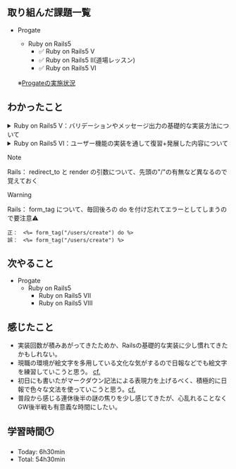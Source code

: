 ## 取り組んだ課題一覧
- Progate
  - Ruby on Rails5
    - ✅ Ruby on Rails5 V
    - ✅ Ruby on Rails5 II(道場レッスン)
    - ✅ Ruby on Rails5 VI 

  ※[Progateの実施状況](https://github.com/i-yktr/work/blob/main/01_Progate/plan.md)

## わかったこと
<details>
<summary>Ruby on Rails5 V：バリデーションやメッセージ出力の基礎的な実装方法について</summary>

  - 空のバリデーション
    ```ruby
    class Post < ApplicationRecord
      validates :content, {presence: true}
      # content： 検証するカラム名
      # {presence：true}： 空の投稿を防ぐバリデーション (検証内容)
      #
      # - 試しに上記の制限をしたうえで、ブラウザでなくrails consoleから
      #   「contentがnil」「contentが""」をinsertするケースを実施したが、
      #   rollbackされてinsertできなかった。
      #
      # - バリデーションは画面入力でなく、Modelに対して行う?
    end
    ```
  - 文字数制限のバリデーション
    ```ruby
    class Post < ApplicationRecord
      validates:content, {length: {maximum: 140}}
      # {length: {maximum: 140}}： 最大文字数を140に設定
    end
    ```
  - バリデーションの複数指定
    ```ruby
    class Post < AplicationRecord
      validates :content, {presence: true, length: {...}}
      # カンマ区切りで複数指定可能
    end
    ```
  - saveメソッドの戻り値
    ```ruby
    # 保存失敗時はfalseを返却
    post = Post.new(content: "")
    post.save

    # 保存成功時はtrueを返却
    post = Post.new(content: "たまには復習もしようかな")
    post.save
    ```
  - アクションを経由せずにビューを表示する方法
    ```ruby
    def update
      # redirect_to("/posts/#{@post.id}/edit") ← renderメソッドに修正する前
      render("posts/edit")
    
      # render("フォルダ名/ファイル名")で指定
      # renderメソッドを用いると、
      # 1)アクション → 2)URL → 3)ルーティング → 4)アクション → 5)ビュー ではなく
      # 1)アクション → 5)ビュー になる。
      # ※ 5)ビューの中では1)アクションのインスタンス変数を参照可能
    end
    ```
    [cf.](https://qiita.com/morikuma709/items/e9146465df2d8a094d78) renderとredirect_toの違い
  - エラーメッセージ
    ```ruby
    # saveメソッドでバリデーションエラーとなると、
    # Railsでは自動的にエラーメッセージが生成される
    
    post = Post.new(content: "")
    puts post.errors.full_messages
    # [] が出力

    post.sava
    # 保存失敗(false返却のケース)

    puts post.errors.full_messages
    # ["Contentを入力してください"] を出力
    ```
  - フラッシュ：ページ上に一度だけ表示されるメッセージを**フラッシュ**という
  - 変数flash
    ```ruby
    # 変数flashはフラッシュを表示するために用意された特別な変数
    # 変数flashの値は一度表示された後に自動で削除されるようになっている
    def update
      # 処理
      flash[:notice] = "表示したい文字列"
    end
    ```
    ```erb
    <!-- flashメッセージがあるときのみ表示 -->
    <!-- flashは共通部(application.html.erb)で定義するのがよい -->
    <% if flash[:notice] %>
      <%= flash[:notice] %>
    <% end %>
    ```
</details>

<details>
<summary>Ruby on Rails5 VI：ユーザー機能の実装を通して復習+発展した内容について</summary>

  - モデルとテーブル作成
    ```
    モデルとテーブル作成 ※カラムは複数並べられる
    $ rails g model User name:String email: String

    データベースに反映
    $ rails db:migrate
    ```
  - DBのテーブルのカラムの型
    ```
    string：短い文字列
    text：長い文字列 ← 復習
    ```
  - バリデーション：重複チェック
    ```ruby
    class User < ApplicationRecord
      validates: email, {uniqueness: true}
      # 「半角全角」「小文字大文字」「前後半角スペースの有無」の差の判定が気になる
      # 基準：hoge@email.com
      # 確認結果：半角全角 ｈoge@email.com → 重複とならない(差がある判定)
      # 確認結果：小文字大文字 Hoge@email.com ⇒ 重複とならない(差がある判定)
      # 確認結果：前後半角スペースの有無  hoge@email.com
      #  ⇒ 重複とならない(差がある判定)、しかし登録結果はhoge@email.comとなり前後半角スペースがなかった
    end
    ```
  - 新規登録のことは英語で「**signup**」という
    ```
    なので、urlは
    /users/new ではなく、
    /signup とする
    ```
  
</details>

> [!note]
> Rails： redirect_to と render の引数について、先頭の"/"の有無など異なるので覚えておく

> [!warning]
> Rails： form_tag について、毎回後ろの do を付け忘れてエラーとしてしまうので要注意⚠️  
> ```erb
> 正：　<%= form_tag("/users/create") do %>  
> 誤：　<%= form_tag("/users/create") %>
> ```

## 次やること
- Progate
  - Ruby on Rails5
    - Ruby on Rails5 VII
    - Ruby on Rails5 VIII

## 感じたこと
- 実装回数が積みあがってきたためか、Railsの基礎的な実装に少し慣れてきたかもしれない。
- 現職の環境が絵文字を多用している文化な気がするので日報などでも絵文字を練習していこうと思う。 [cf.](https://qiita.com/ruwatana/items/6b5be96728b85ee53c1e)
- 初日にも書いたがマークダウン記法による表現力を上げるべく、積極的に日報で色々な文法を使っていこうと思う。[cf.](https://docs.github.com/ja/get-started/writing-on-github/getting-started-with-writing-and-formatting-on-github/basic-writing-and-formatting-syntax)
- 普段から感じる連休後半の謎の焦りを少し感じてきたが、心乱れることなくGW後半戦も有意義な時間にしたい。

## 学習時間🕐
- Today: 6h30min
- Total: 54h30min
